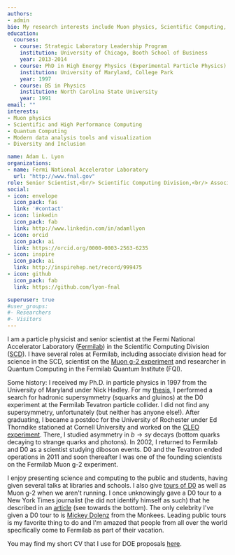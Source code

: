 ```yaml
---
authors:
- admin
bio: My research interests include Muon physics, Scientific Computing, and Quantum Computing.
education:
  courses:
  - course: Strategic Laboratory Leadership Program
    institution: University of Chicago, Booth School of Business
    year: 2013-2014
  - course: PhD in High Energy Physics (Experimental Particle Physics)
    institution: University of Maryland, College Park
    year: 1997
  - course: BS in Physics
    institution: North Carolina State University
    year: 1991
email: ""
interests:
- Muon physics
- Scientific and High Performance Computing
- Quantum Computing
- Modern data analysis tools and visualization
- Diversity and Inclusion

name: Adam L. Lyon
organizations:
- name: Fermi National Accelerator Laboratory
  url: "http://www.fnal.gov"
role: Senior Scientist,<br/> Scientific Computing Division,<br/> Associate Division Head for Science
social:
- icon: envelope
  icon_pack: fas
  link: '#contact'
- icon: linkedin
  icon_pack: fab
  link: http://www.linkedin.com/in/adamllyon
- icon: orcid
  icon_pack: ai
  link: https://orcid.org/0000-0003-2563-6235
- icon: inspire
  icon_pack: ai
  link: http://inspirehep.net/record/999475
- icon: github
  icon_pack: fab
  link: https://github.com/lyon-fnal

superuser: true
#user_groups:
#- Researchers
#- Visitors
---
```


I am a particle physicist and senior scientist at the Fermi National Accelerator Laboratory (<a href="http://www.fnal.gov">Fermilab</a>) in the Scientific Computing Division (<a href="http://computing.fnal.gov">SCD</a>). I have several roles at Fermilab, including associate division head for science in the SCD, scientist on the <a href="http://muon-g-2.fnal.gov">Muon g-2 experiment</a> and researcher in Quantum Computing in the Fermilab Quantum Institute (FQI). 

Some history: I received my Ph.D. in particle physics in 1997 from the University of Maryland under Nick Hadley. For my <a href="https://www.osti.gov/biblio/1421716">thesis</a>, I performed a search for hadronic supersymmetry (squarks and gluinos) at the D0 experiment at the Fermilab Tevatron particle collider. I did not find any supersymmetry, unfortunately (but neither has anyone else!). After graduating, I became a postdoc for the University of Rochester under Ed Thorndike stationed at Cornell University and worked on the <a href="https://en.wikipedia.org/wiki/CLEO_(particle_detector)">CLEO experiment</a>. There, I studied asymmetry in $b \rightarrow s\gamma$ decays (bottom quarks decaying to strange quarks and photons). In 2002, I returned to Fermilab and D0 as a scientist studying diboson events. D0 and the Tevatron ended operations in 2011 and soon thereafter I was one of the founding scientists on the Fermilab Muon g-2 experiment. 

I enjoy presenting science and computing to the public and students, having given several talks at libraries and schools.  I also give <a href="https://ed.fnal.gov/programs/tours/dzero.shtml">tours of D0</a> as well as Muon g-2 when we aren't running. I once unknowingly gave a D0 tour to a New York Times journalist (he did not identify himself as such) that he described in an <a href="https://www.nytimes.com/2018/05/28/travel/science-tourism-cern-fermilab.html">article</a> (see towards the bottom). The only celebrity I've given a D0 tour to is <a href="https://news.fnal.gov/2017/02/hey-hey-its-monkey-micky-dolenz/">Mickey Dolenz</a> from the Monkees. Leading public tours is my favorite thing to do and I'm amazed that people from all over the world specifically come to Fermilab as part of their vacation. 

You may find my short CV that I use for DOE proposals <a href="files/lyon-doe-cv.pdf">here</a>.
